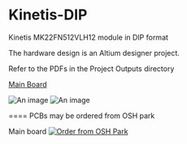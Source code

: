 # Kinetis-DIP
Kinetis MK22FN512VLH12 module in DIP format

The hardware design is an Altium designer project.  

Refer to the PDFs in the Project Outputs directory 

<a href="https://github.com/podonoghue/usbdm-kinetis/blob/master/Hardware/Project%20Outputs%20for%20KinetisDIP/KinetisDIP.PDF">Main Board</img></a>


![An image](https://raw.githubusercontent.com/podonoghue/Kinetis-DIP/blob/master/Hardware/Top.png "Board Image - Bottom")
![An image](https://raw.githubusercontent.com/podonoghue/Kinetis-DIP/blob/master/Hardware/Bottom.png "Board Image - Bottom")

====
PCBs may be ordered from OSH park

Main board
<a href="https://oshpark.com/shared_projects/DCzb9g29"><img src="https://oshpark.com/assets/badge-5b7ec47045b78aef6eb9d83b3bac6b1920de805e9a0c227658eac6e19a045b9c.png" alt="Order from OSH Park"></img></a>
